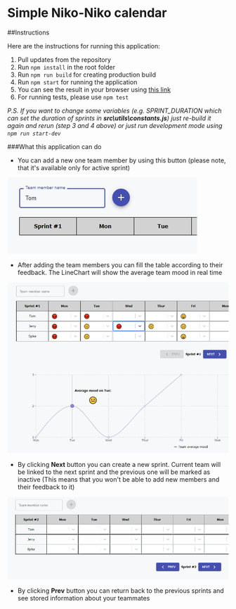# Simple Niko-Niko calendar

##Instructions

Here are the instructions for running this application:

1. Pull updates from the repository
2. Run `npm install` in the root folder
3. Run `npm run build` for creating production build
4. Run `npm start` for running the application
5. You can see the result in your browser using [this link](http://localhost:5000)
6. For running tests, please use `npm test`

_P.S. If you want to change some variables (e.g. SPRINT_DURATION which can set the duration of sprints in **src\utils\constants.js**) just re-build it again and rerun (step 3 and 4 above) or just run development mode using `npm run start-dev`_

###What this application can do
* You can add a new one team member by using this button (please note, that it's available only for active sprint)

![](./public/add_new_team_member.png)

* After adding the team members you can fill the table according to their feedback. The LineChart will show the average team mood in real time

![](./public/set_up_mood.png)

* By clicking **Next** button you can create a new sprint. Current team will be linked to the next sprint and the previous one will be marked as inactive (This means that you won't be able to add new members and their feedback to it)

![](./public/new_sprint.png)

* By clicking **Prev** button you can return back to the previous sprints and see stored information about your teammates
